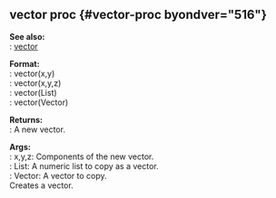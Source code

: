 ## vector proc {#vector-proc byondver="516"}    
**See also:**    
:   [vector](/vector)    
<!-- -->    
**Format:**    
:   vector(x,y)    
:   vector(x,y,z)    
:   vector(List)    
:   vector(Vector)    
<!-- -->    
**Returns:**    
:   A new vector.    
<!-- -->    
**Args:**    
:   x,y,z: Components of the new vector.    
:   List: A numeric list to copy as a vector.    
:   Vector: A vector to copy.    
Creates a vector.  